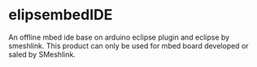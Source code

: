 elipsembedIDE
=============

An offline mbed ide base on  arduino eclipse plugin and eclipse by smeshlink.
This product can only be used for mbed board developed or saled by SMeshlink.

